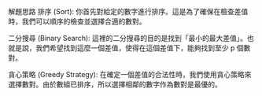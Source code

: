 解題思路
排序 (Sort): 你首先對給定的數字進行排序。這是為了確保在檢查差值時，我們可以順序的檢查並選擇合適的數對。

二分搜尋 (Binary Search): 這裡的二分搜尋的目的是找到「最小的最大差值」。也就是說，我們希望找到這麼一個差值，使得在這個差值下，能夠找到至少 p 個數對。

貪心策略 (Greedy Strategy): 在確定一個差值的合法性時，我們使用貪心策略來選擇數對。由於數組已排序，所以選擇相鄰的數字作為數對是最優的。